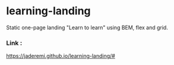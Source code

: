 # learning-landing
Static one-page landing "Learn to learn" using BEM, flex and grid.

### Link :
https://jaderemi.github.io/learning-landing/#
